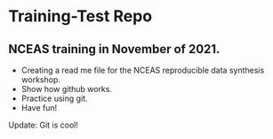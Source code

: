 # Training-Test Repo
## NCEAS training in November of 2021.
- Creating a read me file for the NCEAS reproducible data synthesis workshop. 
- Show how github works. 
- Practice using git.
- Have fun! 

Update: Git is cool!
